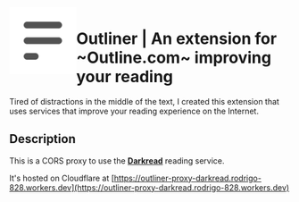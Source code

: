 <a href="https://outline.com">
    <img src="https://github.com/taxpayer/outliner-extension/blob/main/assets/outline-logo.png?raw=true" alt="Old Outline.com logo" title="Outliner" align="left" height="120" />
</a>

# Outliner | An extension for ~Outline.com~ improving your reading

Tired of distractions in the middle of the text, I created this extension that uses services that improve your reading experience on the Internet.

## Description

This is a CORS proxy to use the **[Darkread](https://www.darkread.io/)** reading service.

It's hosted on Cloudflare at [https://outliner-proxy-darkread.rodrigo-828.workers.dev](https://outliner-proxy-darkread.rodrigo-828.workers.dev)
